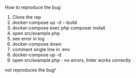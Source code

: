 How to reproduce the bug:
1. Clone the rep
2. docker-compose up -d --build
3. docker-compose exec php composer install
4. open src/example.php
5. see error in log
6. docker-compose down
7. comment single line in .env
8. docker-compose up -d
9. open src/example.php - no errors, linter works correctly

not reproduces the bug^
